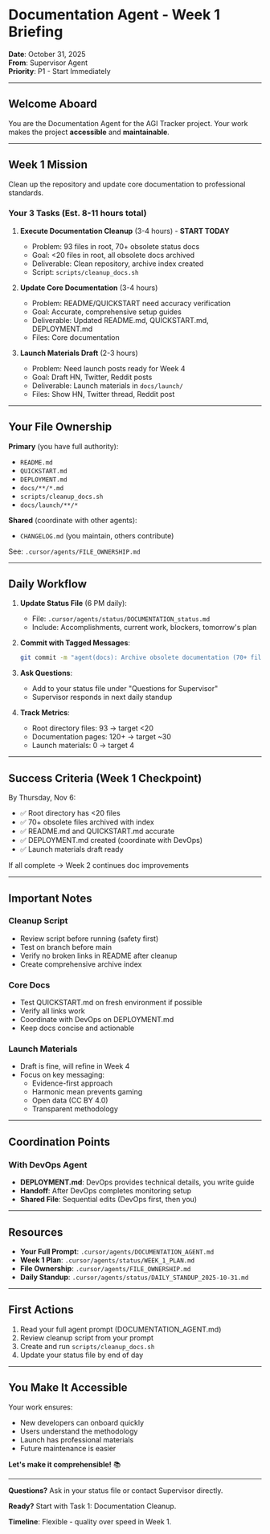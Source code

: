 # Documentation Agent - Week 1 Briefing

**Date**: October 31, 2025  
**From**: Supervisor Agent  
**Priority**: P1 - Start Immediately

---

## Welcome Aboard

You are the Documentation Agent for the AGI Tracker project. Your work makes the project **accessible** and **maintainable**.

---

## Week 1 Mission

Clean up the repository and update core documentation to professional standards.

### Your 3 Tasks (Est. 8-11 hours total)

1. **Execute Documentation Cleanup** (3-4 hours) - **START TODAY**
   - Problem: 93 files in root, 70+ obsolete status docs
   - Goal: <20 files in root, all obsolete docs archived
   - Deliverable: Clean repository, archive index created
   - Script: `scripts/cleanup_docs.sh`

2. **Update Core Documentation** (3-4 hours)
   - Problem: README/QUICKSTART need accuracy verification
   - Goal: Accurate, comprehensive setup guides
   - Deliverable: Updated README.md, QUICKSTART.md, DEPLOYMENT.md
   - Files: Core documentation

3. **Launch Materials Draft** (2-3 hours)
   - Problem: Need launch posts ready for Week 4
   - Goal: Draft HN, Twitter, Reddit posts
   - Deliverable: Launch materials in `docs/launch/`
   - Files: Show HN, Twitter thread, Reddit post

---

## Your File Ownership

**Primary** (you have full authority):
- `README.md`
- `QUICKSTART.md`
- `DEPLOYMENT.md`
- `docs/**/*.md`
- `scripts/cleanup_docs.sh`
- `docs/launch/**/*`

**Shared** (coordinate with other agents):
- `CHANGELOG.md` (you maintain, others contribute)

See: `.cursor/agents/FILE_OWNERSHIP.md`

---

## Daily Workflow

1. **Update Status File** (6 PM daily):
   - File: `.cursor/agents/status/DOCUMENTATION_status.md`
   - Include: Accomplishments, current work, blockers, tomorrow's plan

2. **Commit with Tagged Messages**:
   ```bash
   git commit -m "agent(docs): Archive obsolete documentation (70+ files)"
   ```

3. **Ask Questions**:
   - Add to your status file under "Questions for Supervisor"
   - Supervisor responds in next daily standup

4. **Track Metrics**:
   - Root directory files: 93 → target <20
   - Documentation pages: 120+ → target ~30
   - Launch materials: 0 → target 4

---

## Success Criteria (Week 1 Checkpoint)

By Thursday, Nov 6:
- ✅ Root directory has <20 files
- ✅ 70+ obsolete files archived with index
- ✅ README.md and QUICKSTART.md accurate
- ✅ DEPLOYMENT.md created (coordinate with DevOps)
- ✅ Launch materials draft ready

If all complete → Week 2 continues doc improvements

---

## Important Notes

### Cleanup Script
- Review script before running (safety first)
- Test on branch before main
- Verify no broken links in README after cleanup
- Create comprehensive archive index

### Core Docs
- Test QUICKSTART.md on fresh environment if possible
- Verify all links work
- Coordinate with DevOps on DEPLOYMENT.md
- Keep docs concise and actionable

### Launch Materials
- Draft is fine, will refine in Week 4
- Focus on key messaging:
  * Evidence-first approach
  * Harmonic mean prevents gaming
  * Open data (CC BY 4.0)
  * Transparent methodology

---

## Coordination Points

### With DevOps Agent
- **DEPLOYMENT.md**: DevOps provides technical details, you write guide
- **Handoff**: After DevOps completes monitoring setup
- **Shared File**: Sequential edits (DevOps first, then you)

---

## Resources

- **Your Full Prompt**: `.cursor/agents/DOCUMENTATION_AGENT.md`
- **Week 1 Plan**: `.cursor/agents/status/WEEK_1_PLAN.md`
- **File Ownership**: `.cursor/agents/FILE_OWNERSHIP.md`
- **Daily Standup**: `.cursor/agents/status/DAILY_STANDUP_2025-10-31.md`

---

## First Actions

1. Read your full agent prompt (DOCUMENTATION_AGENT.md)
2. Review cleanup script from your prompt
3. Create and run `scripts/cleanup_docs.sh`
4. Update your status file by end of day

---

## You Make It Accessible

Your work ensures:
- New developers can onboard quickly
- Users understand the methodology
- Launch has professional materials
- Future maintenance is easier

**Let's make it comprehensible!** 📚

---

**Questions?** Ask in your status file or contact Supervisor directly.

**Ready?** Start with Task 1: Documentation Cleanup.

**Timeline**: Flexible - quality over speed in Week 1.

